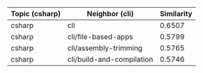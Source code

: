 | Topic (csharp) | Neighbor (cli) | Similarity |
|-------------|-------------------|------------|
| csharp | cli | 0.6507 |
| csharp | cli/file-based-apps | 0.5799 |
| csharp | cli/assembly-trimming | 0.5765 |
| csharp | cli/build-and-compilation | 0.5746 |
